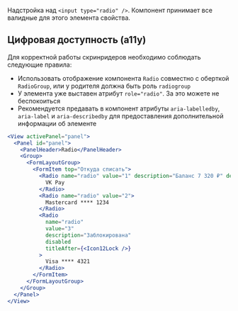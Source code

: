 Надстройка над `<input type="radio" />`. Компонент принимает все валидные для этого элемента свойства.

## Цифровая доступность (a11y)

Для корректной работы скринридеров необходимо соблюдать следующие правила:
<br/>

- Использовать отображение компонента `Radio` совместно с оберткой `RadioGroup`, или у родителя должна быть роль `radiogroup`
- У элемента уже выставен атрибут `role="radio"`. За это можете не беспокоиться
- Рекомендуется предавать в компонент атрибуты `aria-labelledby`, `aria-label` и `aria-describedby` для предоставления
  дополнительной информации об элементе

```jsx
<View activePanel="panel">
  <Panel id="panel">
    <PanelHeader>Radio</PanelHeader>
    <Group>
      <FormLayoutGroup>
        <FormItem top="Откуда списать">
          <Radio name="radio" value="1" description="Баланс 7 320 ₽" defaultChecked>
            VK Pay
          </Radio>
          <Radio name="radio" value="2">
            Mastercard **** 1234
          </Radio>
          <Radio
            name="radio"
            value="3"
            description="Заблокирована"
            disabled
            titleAfter={<Icon12Lock />}
          >
            Visa **** 4321
          </Radio>
        </FormItem>
      </FormLayoutGroup>
    </Group>
  </Panel>
</View>
```
